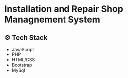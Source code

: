 # Installation and Repair Shop Managnement System 

## ⚙️ Tech Stack

- JavaScript
- PHP
- HTML/CSS
- Bootstrap
- MySql
